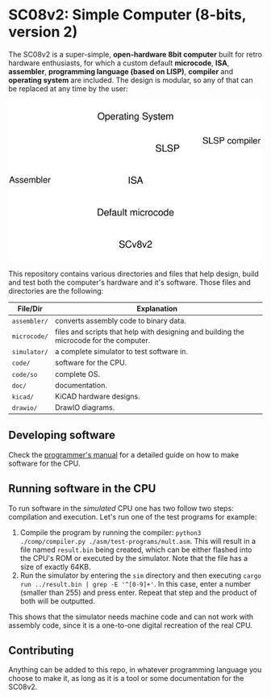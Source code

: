 # SC08v2: Simple Computer (8-bits, version 2)

The SC08v2 is a super-simple, **open-hardware 8bit computer** built for retro hardware enthusiasts,
for which a custom default **microcode**, **ISA**, **assembler**, **programming language (based on LISP)**, **compiler** and **operating system** are included.
The design is modular, so any of that can be replaced at any time by the user:

<p align="center">
  <img src="doc/stack.svg" width="500px"/>
</p>

This repository contains various directories and files that help design, build and test both the computer's hardware and it's software. Those files and directories are the following:

| File/Dir     | Explanation                                                                             |
| ------------ | --------------------------------------------------------------------------------------- |
| `assembler/` | converts assembly code to binary data.                                                  |
| `microcode/` | files and scripts that help with designing and building the microcode for the computer. |
| `simulator/` | a complete simulator to test software in.                                               |
| `code/`      | software for the CPU.                                                                   |
| `code/so`    | complete OS.                                                                            |
| `doc/`       | documentation.                                                                          |
| `kicad/`     | KiCAD hardware designs.                                                                 |
| `drawio/`    | DrawIO diagrams.                                                                        |

## Developing software

Check the [programmer's manual](doc/programmers-manual.md) for a detailed guide on how to make software for the CPU.

## Running software in the CPU

To run software in the *simulated* CPU one has two follow two steps: compilation and execution. Let's run one of the test programs for example:

1. Compile the program by running the compiler: `python3 ./comp/compiler.py ./asm/test-programs/mult.asm`. This will result in a file named `result.bin` being created, which can be either flashed into the CPU's ROM or executed by the simulator. Note that the file has a size of exactly 64KB.
2. Run the simulator by entering the `sim` directory and then executing `cargo run ../result.bin | grep -E '^[0-9]+'`. In this case, enter a number (smaller than 255) and press enter. Repeat that step and the product of both will be outputted.

This shows that the simulator needs machine code and can not work with assembly code, since it is a one-to-one digital recreation of the real CPU.

## Contributing

Anything can be added to this repo, in whatever programming language you choose to make it, as long as it is a tool or some documentation for the SC08v2.
